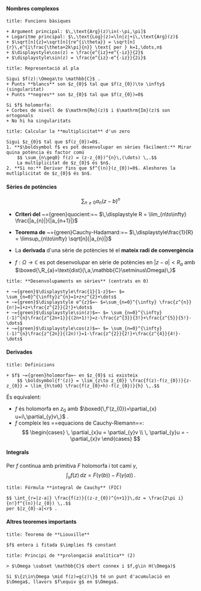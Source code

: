 #### Nombres **complexos**

```ad-def
title: Funcions bàsiques

+ Argument principal: $\,\text{Arg}(z)\in(-\pi,\pi]$
+ Logaritme principal: $\,\text{Log}(z)=\ln|z|+i\,\text{Arg}(z)$
+ $\sqrt[n]{z}=\sqrt[n]{re^{i\theta}} = \sqrt[n]{r}\,e^{i\frac{\theta+2k\pi}{n}} \text{ per } k=1,\dots,n$
+ $\displaystyle\cos(z) = \frac{e^{iz}+e^{-iz}}{2}$
+ $\displaystyle\sin(z) = \frac{e^{iz}-e^{-iz}}{2i}$
```

```ad-graph
title: Representació al pla

Sigui $f(z):\Omega\to \mathbb{C}$ .
+ Punts **blancs** son $z_{0}$ tal que $f(z_{0})\to \infty$ (singularitat)
+ Punts **negres** son $z_{0}$ tal que $f(z_{0})=0$

Si $f$ holomorfa:
+ Corbes de nivell de $\mathrm{Re}(z)$ i $\mathrm{Im}(z)$ son ortogonals
+ No hi ha singularitats
```

```ad-met
title: Calcular la **multiplicitat** d'un zero

Sigui $z_{0}$ tal que $f(z_{0})=0$.
1. **$\boldsymbol f$ es pot desenvolupar en sèries fàcilment:** Mirar quina potència és factor comú
	$$ \sum_{n\geq0} f(z) = (z-z_{0})^{n}\,(\dots) \,.$$
	La multiplicitat de $z_{0}$ és $n$.
2. **Si no:** Derivar fins que $f^{(n)}(z_{0})=0$. Aleshores la mutliplicitat de $z_{0}$ és $n$.
```


#### **Sèries** de potències

$$ \sum_{n\geq0} a_{n}(z-b)^{n} $$

+ **Criteri del** ~={green}quocient:=~ $\,\displaystyle R = \lim_{n\to\infty} \frac{|a_{n}|}{|a_{n+1}|}$
+ **Teorema de** ~={green}Cauchy-Hadamard:=~ $\,\displaystyle\frac{1}{R} = \limsup_{n\to\infty} \sqrt[n]{|a_{n}|}$

+ La **derivada** d'una sèrie de potències té el **mateix radi de convergència**
+ $f:\Omega\to \mathbb{C}$ es pot desenvolupar en sèrie de potències en $|z-a|<R_{a}$ amb $\boxed{\,R_{a}=\text{dist}(\,a,\mathbb{C}\setminus\Omega)\,}$

```ad-def
title: **Desenvolupaments en sèries** (centrats en 0)

+ ~={green}$\displaystyle\frac{1}{1-z}$=~ $= \sum_{n=0}^{\infty}z^{n}=1+z+z^{2}+\dots$
+ ~={green}$\displaystyle e^{z}$=~ $=\sum_{n=0}^{\infty} \frac{z^{n}}{n!}=1+z+\frac{z^{2}}{2!}+\dots$
+ ~={green}$\displaystyle\sin(z)$=~ $= \sum_{n=0}^{\infty} (-1)^{n}\frac{z^{2n+1}}{(2n+1)!}=z-\frac{z^{3}}{3!}+\frac{z^{5}}{5!}-\dots$
+ ~={green}$\displaystyle\cos(z)$=~ $= \sum_{n=0}^{\infty} (-1)^{n}\frac{z^{2n}}{(2n)!}=1-\frac{z^{2}}{2!}+\frac{z^{4}}{4!}-\dots$
```


#### **Derivades**

```ad-def
title: Definicions

+ $f$ ~={green}holomorfa=~ en $z_{0}$ si existeix
	$$ \boldsymbol{f'(z)} = \lim_{z\to z_{0}} \frac{f(z)-f(z_{0})}{z-z_{0}} = \lim_{h\to0} \frac{f(z_{0}+h)-f(z_{0})}{h} \,.$$
```

És equivalent:
+ $f$ és holomorfa en $z_{0}$ amb $\boxed{\,f'(z_{0})=\partial_{x} u+i\,\partial_{y}v\,}$ .
+ $f$ compleix les ==equacions de Cauchy-Riemann==:
	$$ \begin{cases}
	\, \partial_{x}u = \partial_{y}v \\
	\, \partial_{y}u = -\partial_{x}v
	\end{cases} $$


#### **Integrals**

Per $f$ contínua amb primitiva $F$ holomorfa i tot camí $\gamma$,
$$\int_{\gamma} f(z)\,dz = F(\gamma(b))-F(\gamma(a))\,.$$

```ad-teor
title: Fórmula **integral de Cauchy** (FIC)

$$ \int_{r=|z-a|} \frac{f(z)}{(z-z_{0})^{n+1}}\,dz = \frac{2\pi i}{n!}f^{(n)}(z_{0}) \,.$$
per $|z_{0}-a|<r$ .
```


#### Altres **teoremes** importants

```ad-teor
title: Teorema de **Liouville**

$f$ entera i fitada $\implies f$ constant
```

```ad-teor
title: Principi de **prolongació analítica** (2)

> $\Omega \subset \mathbb{C}$ obert connex i $f,g\in H(\Omega)$

Si $\{z\in\Omega \mid f(z)=g(z)\}$ té un punt d'acumulació en $\Omega$, llavors $f\equiv g$ en $\Omega$.
```